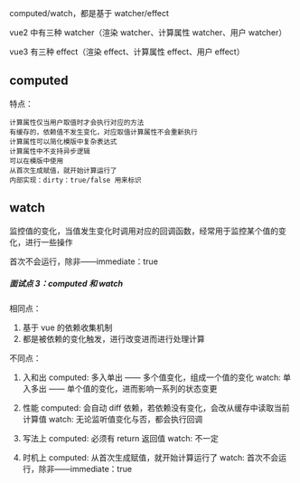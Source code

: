 computed/watch，都是基于 watcher/effect

vue2 中有三种 watcher（渲染 watcher、计算属性 watcher、用户 watcher）

vue3 有三种 effect（渲染 effect、计算属性 effect、用户 effect）

## computed

特点：

    计算属性仅当用户取值时才会执行对应的方法
    有缓存的，依赖值不发生变化，对应取值计算属性不会重新执行
    计算属性可以简化模版中复杂表达式
    计算属性中不支持异步逻辑
    可以在模版中使用
    从首次生成赋值，就开始计算运行了
    内部实现：dirty：true/false 用来标识

## watch

监控值的变化，当值发生变化时调用对应的回调函数，经常用于监控某个值的变化，进行一些操作

首次不会运行，除非——immediate：true

##### 面试点 3：computed 和 watch

相同点：

1. 基于 vue 的依赖收集机制
2. 都是被依赖的变化触发，进行改变进而进行处理计算

不同点：

1. 入和出
   computed: 多入单出 —— 多个值变化，组成一个值的变化
   watch: 单入多出 —— 单个值的变化，进而影响一系列的状态变更

2. 性能
   computed: 会自动 diff 依赖，若依赖没有变化，会改从缓存中读取当前计算值
   watch: 无论监听值变化与否，都会执行回调

3. 写法上
   computed: 必须有 return 返回值
   watch: 不一定

4. 时机上
   computed: 从首次生成赋值，就开始计算运行了
   watch: 首次不会运行，除非——immediate：true
